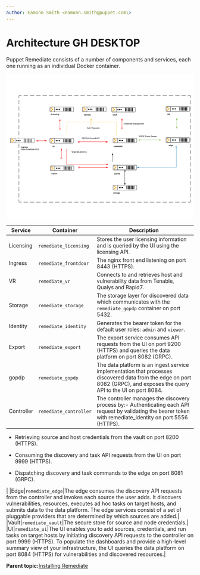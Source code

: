 ```yaml
---
author: Eamonn Smith <eamonn.smith@puppet.com\>
---
```


# Architecture GH DESKTOP

Puppet Remediate consists of a number of components and services, each one running as an individual Docker container.

![](arch.png)

|Service|Container|Description|
|-------|---------|-----------|
|Licensing|`remediate_licensing`|Stores the user licensing information and is queried by the UI using the licensing API.|
|Ingress|`remediate_frontdoor`|The nginx front end listening on port 8443 \(HTTPS\).|
|VR|`remediate_vr`|Connects to and retrieves host and vulnerability data from Tenable, Qualys and Rapid7.|
|Storage|`remediate_storage`|The storage layer for discovered data which communicates with the `remediate_gopdp` container on port 5432.|
|Identity|`remediate_identity`|Generates the bearer token for the default user roles: `admin` and `viewer`.|
|Export|`remediate_export`|The export service consumes API requests from the UI on port 9200 \(HTTPS\) and queries the data platform on port 8082 \(GRPC\).|
|gopdp|`remediate_gopdp`|The data platform is an ingest service implementation that processes discovered data from the edge on port 8082 \(GRPC\), and exposes the query API to the UI on port 8084.|
|Controller|`remediate_controller`|The controller manages the discovery process by:-   Authenticating each API request by validating the bearer token with remediate\_identity on port 5556 \(HTTPS\).

-   Retrieving source and host credentials from the vault on port 8200 \(HTTPS\).

-   Consuming the discovery and task API requests from the UI on port 9999 \(HTTPS\).

-   Dispatching discovery and task commands to the edge on port 8081 \(GRPC\).


|
|Edge|`remediate_edge`|The edge consumes the discovery API requests from the controller and invokes each source the user adds. It discovers vulnerabilities, resources, executes ad hoc tasks on target hosts, and submits data to the data platform. The edge services consist of a set of pluggable providers that are determined by which sources are added.|
|Vault|`remediate_vault`|The secure store for source and node credentials.|
|UI|`remediate_ui`|The UI enables you to add sources, credentials, and run tasks on target hosts by initiating discovery API requests to the controller on port 9999 \(HTTPS\). To populate the dashboards and provide a high-level summary view of your infrastructure, the UI queries the data platform on port 8084 \(HTTPS\) for vulnerabilities and discovered resources.|

**Parent topic:**[Installing Remediate](installing_remediate.md)

